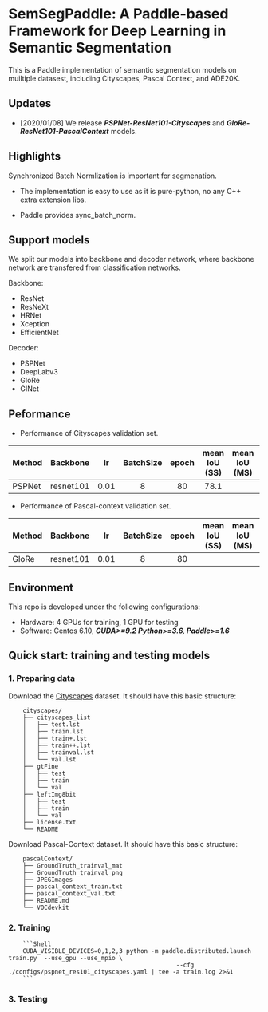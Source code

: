 # SemSegPaddle: A Paddle-based Framework for Deep Learning in Semantic Segmentation

This is a Paddle implementation of semantic segmentation models on muiltiple datasest, including Cityscapes, Pascal Context, and ADE20K.

## Updates

- [2020/01/08] We release ***PSPNet-ResNet101-Cityscapes*** and ***GloRe-ResNet101-PascalContext*** models.

## Highlights

Synchronized Batch Normlization is important for segmenation.
  - The implementation is easy to use as it is pure-python, no any C++ extra extension libs.
   
  - Paddle provides sync_batch_norm.
   
   
## Support models

We split our models into backbone and decoder network, where backbone network are transfered from classification networks.

Backbone:
  - ResNet
  - ResNeXt
  - HRNet
  - Xception
  - EfficientNet
  
Decoder:
  - PSPNet
  - DeepLabv3
  - GloRe
  - GINet
  


## Peformance

 - Performance of Cityscapes validation set.

Method    | Backbone   | lr     | BatchSize  | epoch    | mean IoU (SS) |  mean IoU (MS)  |   Training Time  |
----------|:----------:|:------:|:----------:|:--------:|:-------------:|:---------------:|:-----------------|
PSPNet    | resnet101  | 0.01   |   8       | 80        | 78.1          |                 |     9.5 h        |

 - Performance of Pascal-context validation set.

Method    | Backbone   | lr     | BatchSize  | epoch    | mean IoU (SS) |  mean IoU (MS)  |   Training Time  |
----------|:----------:|:------:|:----------:|:--------:|:-------------:|:---------------:|:-----------------|
GloRe     | resnet101  | 0.01   |   8        | 80        |               |                 |                 |


## Environment

This repo is developed under the following configurations:

 - Hardware: 4 GPUs for training, 1 GPU for testing
 - Software: Centos 6.10, ***CUDA>=9.2 Python>=3.6, Paddle>=1.6***


## Quick start: training and testing models

### 1. Preparing data

Download the [Cityscapes](https://www.cityscapes-dataset.com/) dataset. It should have this basic structure:

        cityscapes/
        ├── cityscapes_list
        │   ├── test.lst
        │   ├── train.lst
        │   ├── train+.lst
        │   ├── train++.lst
        │   ├── trainval.lst
        │   └── val.lst
        ├── gtFine
        │   ├── test
        │   ├── train
        │   └── val
        ├── leftImg8bit
        │   ├── test
        │   ├── train
        │   └── val
        ├── license.txt
        └── README
   
 Download Pascal-Context dataset. It should have this basic structure:  

        pascalContext/
        ├── GroundTruth_trainval_mat
        ├── GroundTruth_trainval_png
        ├── JPEGImages
        ├── pascal_context_train.txt
        ├── pascal_context_val.txt
        ├── README.md
        └── VOCdevkit


### 2. Training

        ```Shell
        CUDA_VISIBLE_DEVICES=0,1,2,3 python -m paddle.distributed.launch train.py  --use_gpu --use_mpio \
                                                   --cfg ./configs/pspnet_res101_cityscapes.yaml | tee -a train.log 2>&1
        ```

### 3. Testing 

